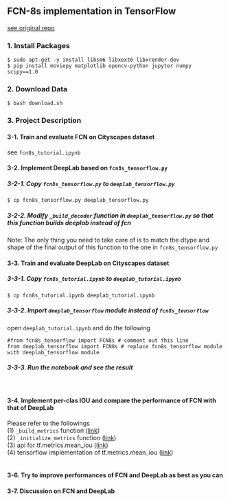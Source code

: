 ## FCN-8s implementation in TensorFlow
[see original repo](https://github.com/pierluigiferrari/fcn8s_tensorflow)


### 1. Install Packages
```
$ sudo apt-get -y install libsm6 libxext6 libxrender-dev
$ pip install moviepy matplotlib opencv-python jupyter numpy scipy==1.0
```

### 2. Download Data
```
$ bash download.sh
```

### 3. Project Description
#### 3-1. Train and evaluate FCN on Cityscapes dataset
see `fcn8s_tutorial.ipynb`
<br>

#### 3-2. Implement DeepLab based on `fcn8s_tensorflow.py`
##### 3-2-1. Copy `fcn8s_tensorflow.py` to `deeplab_tensorflow.py`
```
$ cp fcn8s_tensorflow.py deeplab_tensorflow.py
```
##### 3-2-2. Modify `_build_decoder` function in `deeplab_tensorflow.py` so that this function builds deeplab instead of fcn
Note: The only thing you need to take care of is to match the dtype and shape of the final output of this function to the one in `fcn8s_tensorflow.py`
<br>

#### 3-3. Train and evaluate DeepLab on Cityscapes dataset
##### 3-3-1. Copy `fcn8s_tutorial.ipynb` to `deeplab_tutorial.ipynb`
```
$ cp fcn8s_tutorial.ipynb deeplab_tutorial.ipynb
```
##### 3-3-2. Import `deeplab_tensorflow` module instead of `fcn8s_tensorflow`
open `deeplab_tutorial.ipynb` and do the following
```
#from fcn8s_tensorflow import FCN8s # comment out this line
from deeplab_tensorflow import FCN8s # replace fcn8s_tensorflow module with deeplab_tensorflow module
```
##### 3-3-3. Run the notebook and see the result
<br>

#### 3-4. Implement per-clas IOU and compare the performance of FCN with that of DeepLab <br>
Please refer to the followings <br>
(1) `_build_metrics` function ([link](https://github.com/1Konny/samsung-ai-expert-semantic-segmentation-project/blob/master/fcn8s_tensorflow.py#L276)) <br>
(2) `_initialize_metrics` function ([link](https://github.com/1Konny/samsung-ai-expert-semantic-segmentation-project/blob/master/fcn8s_tensorflow.py#L374)) <br>
(3) api for tf.metrics.mean_iou ([link](https://www.tensorflow.org/api_docs/python/tf/metrics/mean_iou)) <br>
(4) tensorflow implementation of tf.metrics.mean_iou ([link](https://github.com/tensorflow/tensorflow/tree/r1.14/tensorflow/python/ops/metrics_impl.py#L1094-L1194)) <br>
<br>

#### 3-6. Try to improve performances of FCN and DeepLab as best as you can

#### 3-7. Discussion on FCN and DeepLab
